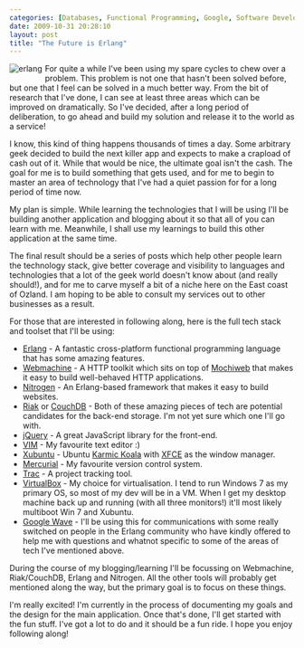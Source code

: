 ```yaml
---
categories: [Databases, Functional Programming, Google, Software Development, Technology, Mercurial, Erlang, Webmachine]
date: 2009-10-31 20:28:10
layout: post
title: "The Future is Erlang"
---
```

<img src="/uploads/2009/10/erlang.png" alt="erlang" title="erlang" style="float:left;margin-right:5px;margin-bottom:5px;" />For quite a while I've been using my spare cycles to chew over a problem. This problem is not one that hasn't been solved before, but one that I feel can be solved in a much better way. From the bit of research that I've done, I can see at least three areas which can be improved on dramatically. So I've decided, after a long period of deliberation, to go ahead and build my solution and release it to the world as a service!

I know, this kind of thing happens thousands of times a day. Some arbitrary geek decided to build the next killer app and expects to make a crapload of cash out of it. While that would be nice, the ultimate goal isn't the cash. The goal for me is to build something that gets used, and for me to begin to master an area of technology that I've had a quiet passion for for a long period of time now.

My plan is simple. While learning the technologies that I will be using I'll be building another application and blogging about it so that all of you can learn with me. Meanwhile, I shall use my learnings to build this other application at the same time.

The final result should be a series of posts which help other people learn the technology stack, give better coverage and visibility to languages and technologies that a lot of the geek world doesn't know about (and really should!), and for me to carve myself a bit of a niche here on the East coast of Ozland. I am hoping to be able to consult my services out to other businesses as a result.

For those that are interested in following along, here is the full tech stack and toolset that I'll be using:

<ul>
<li><a href="http://erlang.org/" title="Erlang">Erlang</a> - A fantastic cross-platform functional programming language that has some amazing features.</li>
<li><a href="http://bitbucket.org/justin/webmachine/" title="Webmachine HTTP toolkit">Webmachine</a> - A HTTP toolkit which sits on top of <a href="http://code.google.com/p/mochiweb/" title="Mochiweb">Mochiweb</a> that makes it easy to build well-behaved HTTP applications.</li>
<li><a href="http://nitrogenproject.com/" title="Nitrogen Framework">Nitrogen</a> - An Erlang-based framework that makes it easy to build websites.</li>
<li><a href="http://riak.basho.com/" title="Riak">Riak</a> or <a href="http://couchdb.apache.org/" title="CouchDB">CouchDB</a> - Both of these amazing pieces of tech are potential candidates for the back-end storage. I'm not yet sure which one I'll go with.</li>
<li><a href="http://jquery.com/" title="jQuery">jQuery</a> - A great JavaScript library for the front-end.</li>
<li><a href="http://vim.org/" title="VIM text editor">VIM</a> - My favourite text editor :)</li>
<li><a href="http://www.xubuntu.org/" title="Xubuntu">Xubuntu</a> - Ubuntu <a href="http://ubuntu.com/" title="Ubuntu 9.10">Karmic Koala</a> with <a href="http://www.xfce.org/" title="XFCE">XFCE</a> as the window manager.</li>
<li><a href="http://mercurial-scm.org/" title="Mercurial SCM">Mercurial</a> - My favourite version control system.</li>
<li><a href="http://trac.edgewall.org/" title="The Trac Project">Trac</a> - A project tracking tool.</li>
<li><a href="http://www.virtualbox.org/" title="VirtualBox">VirtualBox</a> - My choice for virtualisation. I tend to run Windows 7 as my primary OS, so most of my dev will be in a VM. When I get my desktop machine back up and running (with all three monitors!) it'll most likely multiboot Win 7 and Xubuntu.
<li><a href="http://wave.google.com/" title="Google Wave">Google Wave</a> - I'll be using this for communications with some really switched on people in the Erlang community who have kindly offered to help me with questions and whatnot specific to some of the areas of tech I've mentioned above.</li>
</ul>

During the course of my blogging/learning I'll be focussing on Webmachine, Riak/CouchDB, Erlang and Nitrogen. All the other tools will probably get mentioned along the way, but the primary goal is to focus on these things.

I'm really excited! I'm currently in the process of documenting my goals and the design for the main application. Once that's done, I'll get started with the fun stuff. I've got a lot to do and it should be a fun ride. I hope you enjoy following along!
